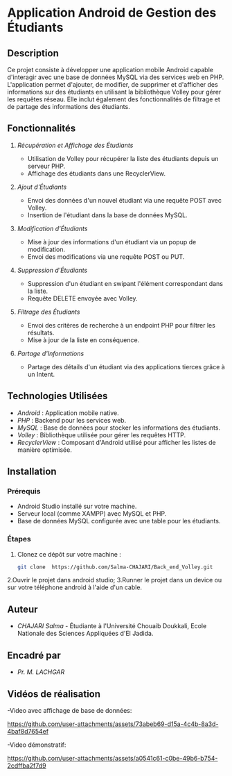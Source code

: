 # Application Android de Gestion des Étudiants

## Description

Ce projet consiste à développer une application mobile Android capable d'interagir avec une base de données MySQL via des services web en PHP. L'application permet d'ajouter, de modifier, de supprimer et d'afficher des informations sur des étudiants en utilisant la bibliothèque Volley pour gérer les requêtes réseau. Elle inclut également des fonctionnalités de filtrage et de partage des informations des étudiants.

## Fonctionnalités

1. *Récupération et Affichage des Étudiants*
   - Utilisation de Volley pour récupérer la liste des étudiants depuis un serveur PHP.
   - Affichage des étudiants dans une RecyclerView.

2. *Ajout d'Étudiants*
   - Envoi des données d'un nouvel étudiant via une requête POST avec Volley.
   - Insertion de l'étudiant dans la base de données MySQL.

3. *Modification d'Étudiants*
   - Mise à jour des informations d'un étudiant via un popup de modification.
   - Envoi des modifications via une requête POST ou PUT.

4. *Suppression d'Étudiants*
   - Suppression d'un étudiant en swipant l'élément correspondant dans la liste.
   - Requête DELETE envoyée avec Volley.

5. *Filtrage des Étudiants*
   - Envoi des critères de recherche à un endpoint PHP pour filtrer les résultats.
   - Mise à jour de la liste en conséquence.

6. *Partage d'Informations*
   - Partage des détails d'un étudiant via des applications tierces grâce à un Intent.

## Technologies Utilisées

- *Android* : Application mobile native.
- *PHP* : Backend pour les services web.
- *MySQL* : Base de données pour stocker les informations des étudiants.
- *Volley* : Bibliothèque utilisée pour gérer les requêtes HTTP.
- *RecyclerView* : Composant d'Android utilisé pour afficher les listes de manière optimisée.

## Installation

### Prérequis

- Android Studio installé sur votre machine.
- Serveur local (comme XAMPP) avec MySQL et PHP.
- Base de données MySQL configurée avec une table pour les étudiants.

### Étapes

1. Clonez ce dépôt sur votre machine :
   ```bash
   git clone  https://github.com/Salma-CHAJARI/Back_end_Volley.git
2.Ouvrir le projet dans android studio;
3.Runner le projet dans un device ou sur votre téléphone android à l'aide d'un cable.

## Auteur

- *CHAJARI Salma* - Étudiante à l'Université Chouaib Doukkali, Ecole Nationale des Sciences Appliquées d'El Jadida.

## Encadré par

- *Pr. M. LACHGAR*

## Vidéos de réalisation
-Video avec affichage de base de données:


https://github.com/user-attachments/assets/73abeb69-d15a-4c4b-8a3d-4baf8d7654ef


-Video démonstratif:


https://github.com/user-attachments/assets/a0541c61-c0be-49b6-b754-2cdffba2f7d9
